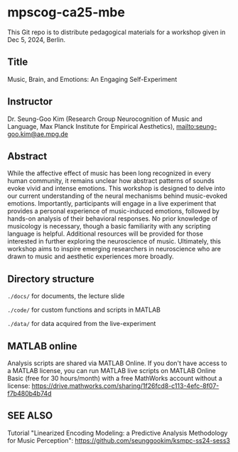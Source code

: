 # mpscog-ca25-mbe
This Git repo is to distribute pedagogical materials for a workshop given in Dec 5, 2024, Berlin.

## Title
Music, Brain, and Emotions: An Engaging Self-Experiment

## Instructor
Dr. Seung-Goo Kim (Research Group Neurocognition of Music and Language, Max Planck Institute for Empirical Aesthetics), <mailto:seung-goo.kim@ae.mpg.de>

## Abstract
While the affective effect of music has been long recognized in every human community, it remains unclear how abstract patterns of sounds evoke vivid and intense emotions. This workshop is designed to delve into our current understanding of the neural mechanisms behind music-evoked emotions. Importantly, participants will engage in a live experiment that provides a personal experience of music-induced emotions, followed by hands-on analysis of their behavioral responses. No prior knowledge of musicology is necessary, though a basic familiarity with any scripting language is helpful. Additional resources will be provided for those interested in further exploring the neuroscience of music. Ultimately, this workshop aims to inspire emerging researchers in neuroscience who are drawn to music and aesthetic experiences more broadly.

## Directory structure

`./docs/`  for documents, the lecture slide

`./code/`  for custom functions and scripts in MATLAB

`./data/`  for data acquired from the live-experiment


## MATLAB online
Analysis scripts are shared via MATLAB Online. If you don't have access to a MATLAB license, you can run MATLAB live scripts on MATLAB Online Basic (free for 30 hours/month) with a free MathWorks account without a license:
<https://drive.mathworks.com/sharing/1f26fcd8-c113-4efc-8f07-f7b480b4b74d>

## SEE ALSO
Tutorial "Linearized Encoding Modeling: a Predictive Analysis Methodology for Music Perception": <https://github.com/seunggookim/ksmpc-ss24-sess3>
